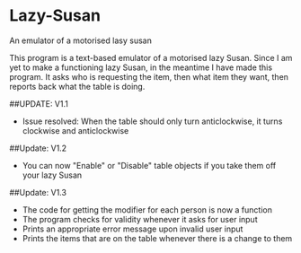 # Lazy-Susan
An emulator of a motorised lasy susan

This program is a text-based emulator of a motorised lazy Susan. Since I am yet to make a functioning lazy Susan, in the meantime I have made this program. It asks who is requesting the item, then what item they want, then reports back what the table is doing.

##UPDATE: V1.1
- Issue resolved: When the table should only turn anticlockwise, it turns clockwise and anticlockwise

##Update: V1.2
- You can now "Enable" or "Disable" table objects if you take them off your lazy Susan

##Update: V1.3
- The code for getting the modifier for each person is now a function
- The program checks for validity whenever it asks for user input
- Prints an appropriate error message upon invalid user input
- Prints the items that are on the table whenever there is a change to them
